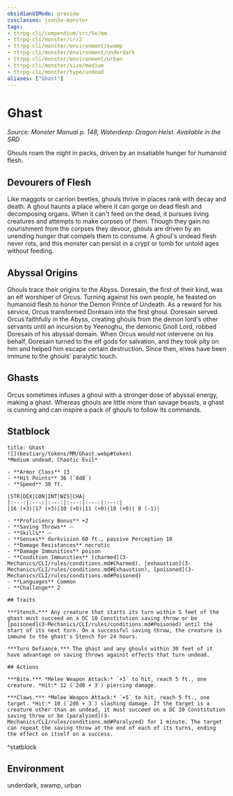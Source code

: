 ```yaml
---
obsidianUIMode: preview
cssclasses: json5e-monster
tags:
- ttrpg-cli/compendium/src/5e/mm
- ttrpg-cli/monster/cr/2
- ttrpg-cli/monster/environment/swamp
- ttrpg-cli/monster/environment/underdark
- ttrpg-cli/monster/environment/urban
- ttrpg-cli/monster/size/medium
- ttrpg-cli/monster/type/undead
aliases: ["Ghast"]
---
```

# Ghast
*Source: Monster Manual p. 148, Waterdeep: Dragon Heist. Available in the <span title='Systems Reference Document (5.1)'>SRD</span>*  

Ghouls roam the night in packs, driven by an insatiable hunger for humanoid flesh.

## Devourers of Flesh

Like maggots or carrion beetles, ghouls thrive in places rank with decay and death. A ghoul haunts a place where it can gorge on dead flesh and decomposing organs. When it can't feed on the dead, it pursues living creatures and attempts to make corpses of them. Though they gain no nourishment from the corpses they devour, ghouls are driven by an unending hunger that compels them to consume. A ghoul's undead flesh never rots, and this monster can persist in a crypt or tomb for untold ages without feeding.

## Abyssal Origins

Ghouls trace their origins to the Abyss. Doresain, the first of their kind, was an elf worshiper of Orcus. Turning against his own people, he feasted on humanoid flesh to honor the Demon Prince of Undeath. As a reward for his service, Orcus transformed Doresain into the first ghoul. Doresain served Orcus faithfully in the Abyss, creating ghouls from the demon lord's other servants until an incursion by Yeenoghu, the demonic Gnoll Lord, robbed Doresain of his abyssal domain. When Orcus would not intervene on his behalf, Doresain turned to the elf gods for salvation, and they took pity on him and helped him escape certain destruction. Since then, elves have been immune to the ghouls' paralytic touch.

## Ghasts

Orcus sometimes infuses a ghoul with a stronger dose of abyssal energy, making a ghast. Whereas ghouls are little more than savage beasts, a ghast is cunning and can inspire a pack of ghouls to follow its commands.

## Statblock

```ad-statblock
title: Ghast
![](bestiary/tokens/MM/Ghast.webp#token)
*Medium undead, Chaotic Evil*

- **Armor Class** 13
- **Hit Points** 36 (`8d8`)
- **Speed** 30 ft.

|STR|DEX|CON|INT|WIS|CHA|
|:---:|:---:|:---:|:---:|:---:|:---:|
|16 (+3)|17 (+3)|10 (+0)|11 (+0)|10 (+0)| 8 (-1)|

- **Proficiency Bonus** +2
- **Saving Throws** ⏤
- **Skills** ⏤
- **Senses** darkvision 60 ft., passive Perception 10
- **Damage Resistances** necrotic
- **Damage Immunities** poison
- **Condition Immunities** [charmed](3-Mechanics/CLI/rules/conditions.md#Charmed), [exhaustion](3-Mechanics/CLI/rules/conditions.md#Exhaustion), [poisoned](3-Mechanics/CLI/rules/conditions.md#Poisoned)
- **Languages** Common
- **Challenge** 2

## Traits

***Stench.*** Any creature that starts its turn within 5 feet of the ghast must succeed on a DC 10 Constitution saving throw or be [poisoned](3-Mechanics/CLI/rules/conditions.md#Poisoned) until the start of its next turn. On a successful saving throw, the creature is immune to the ghast's Stench for 24 hours.

***Turn Defiance.*** The ghast and any ghouls within 30 feet of it have advantage on saving throws against effects that turn undead.

## Actions

***Bite.*** *Melee Weapon Attack:* `+3` to hit, reach 5 ft., one creature. *Hit:* 12 (`2d8 + 3`) piercing damage.

***Claws.*** *Melee Weapon Attack:* `+5` to hit, reach 5 ft., one target. *Hit:* 10 (`2d6 + 3`) slashing damage. If the target is a creature other than an undead, it must succeed on a DC 10 Constitution saving throw or be [paralyzed](3-Mechanics/CLI/rules/conditions.md#Paralyzed) for 1 minute. The target can repeat the saving throw at the end of each of its turns, ending the effect on itself on a success.
```
^statblock

## Environment

underdark, swamp, urban